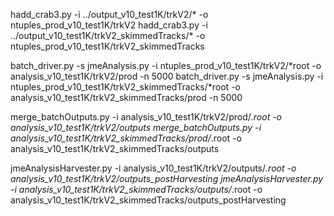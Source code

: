 
hadd_crab3.py -i ../output_v10_test1K/trkV2/* -o ntuples_prod_v10_test1K/trkV2
hadd_crab3.py -i ../output_v10_test1K/trkV2_skimmedTracks/* -o ntuples_prod_v10_test1K/trkV2_skimmedTracks

batch_driver.py -s jmeAnalysis.py -i ntuples_prod_v10_test1K/trkV2/*root -o analysis_v10_test1K/trkV2/prod -n 5000
batch_driver.py -s jmeAnalysis.py -i ntuples_prod_v10_test1K/trkV2_skimmedTracks/*root -o analysis_v10_test1K/trkV2_skimmedTracks/prod -n 5000

merge_batchOutputs.py -i analysis_v10_test1K/trkV2/prod/*.root -o analysis_v10_test1K/trkV2/outputs
merge_batchOutputs.py -i analysis_v10_test1K/trkV2_skimmedTracks/prod/*.root -o analysis_v10_test1K/trkV2_skimmedTracks/outputs

jmeAnalysisHarvester.py -i analysis_v10_test1K/trkV2/outputs/*.root -o analysis_v10_test1K/trkV2/outputs_postHarvesting
jmeAnalysisHarvester.py -i analysis_v10_test1K/trkV2_skimmedTracks/outputs/*.root -o analysis_v10_test1K/trkV2_skimmedTracks/outputs_postHarvesting
